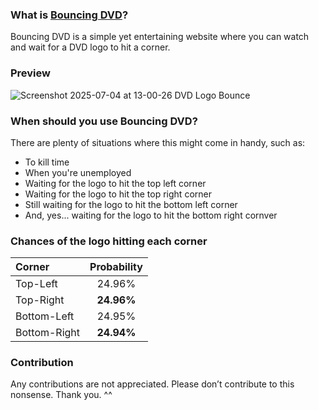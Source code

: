 
### What is [Bouncing DVD](https://bouncing-dvd.netlify.app/)?
Bouncing DVD is a simple yet entertaining website where you can watch and wait for a DVD logo to hit a corner.

### Preview
![Screenshot 2025-07-04 at 13-00-26 DVD Logo Bounce](https://github.com/user-attachments/assets/22056294-6f98-4bf1-8383-48e7941d50dd)

### When should you use Bouncing DVD?
There are plenty of situations where this might come in handy, such as:
- To kill time  
- When you're unemployed  
- Waiting for the logo to hit the top left corner  
- Waiting for the logo to hit the top right corner  
- Still waiting for the logo to hit the bottom left corner
- And, yes... waiting for the logo to hit the bottom right cornver

### Chances of the logo hitting each corner

| Corner        | Probability |
|:-------------|:-----------:|
| Top-Left      | 24.96%         |
| Top-Right     | **24.96%**         |
| Bottom-Left   | 24.95%         |
| Bottom-Right  | **24.94%**     |

### Contribution
Any contributions are not appreciated. Please don’t contribute to this nonsense. Thank you. ^^
